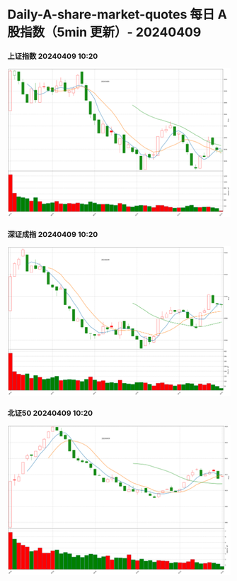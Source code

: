 
# Daily-A-share-market-quotes 每日 A 股指数（5min 更新）- 20240409

### 上证指数 20240409 10:20
![](./fig/2024/4/20240409-sh000001.png)

### 深证成指 20240409 10:20
![](./fig/2024/4/20240409-sz399001.png)

### 北证50 20240409 10:20
![](./fig/2024/4/20240409-bj899050.png)
